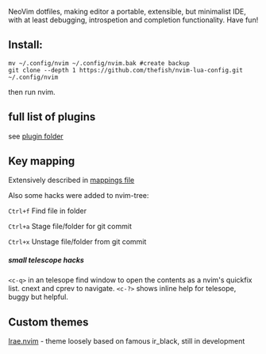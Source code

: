 NeoVim dotfiles, making editor a portable, extensible, but minimalist IDE, with at least debugging, introspetion and completion functionality.
Have fun!

Install:
---
```
mv ~/.config/nvim ~/.config/nvim.bak #create backup
git clone --depth 1 https://github.com/thefish/nvim-lua-config.git ~/.config/nvim

```
then run nvim.

full list of plugins
---
see [plugin folder](lua/thefish/plugins)

Key mapping
---
Extensively described in [mappings file](lua/thefish/core/mappings.lua)

Also some hacks were added to nvim-tree:

```Ctrl+f``` Find file in folder

```Ctrl+a``` Stage file/folder for git commit

```Ctrl+x``` Unstage file/folder from git commit


##### small telescope hacks

```<c-q>``` in an telesope find window to open the contents as a nvim's quickfix list. cnext and cprev to navigate. 
```<c-?>``` shows inline help for telesope, buggy but helpful.

Custom themes
---

[Irae.nvim](https://github.com/thefish/irae.nvim) - theme loosely based on famous ir_black, still in development
